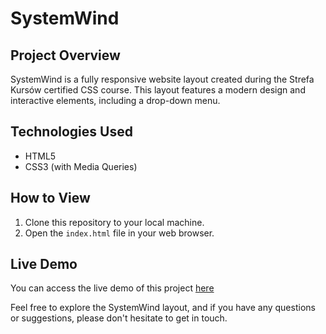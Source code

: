 # SystemWind

## Project Overview
SystemWind is a fully responsive website layout created during the Strefa Kursów certified CSS course. This layout features a modern design and interactive elements, including a drop-down menu.

## Technologies Used
- HTML5
- CSS3 (with Media Queries)
  
## How to View
1. Clone this repository to your local machine.
2. Open the `index.html` file in your web browser.

## Live Demo
You can access the live demo of this project [here](https://anidev2.github.io/SystemWind/)

Feel free to explore the SystemWind layout, and if you have any questions or suggestions, please don't hesitate to get in touch.
